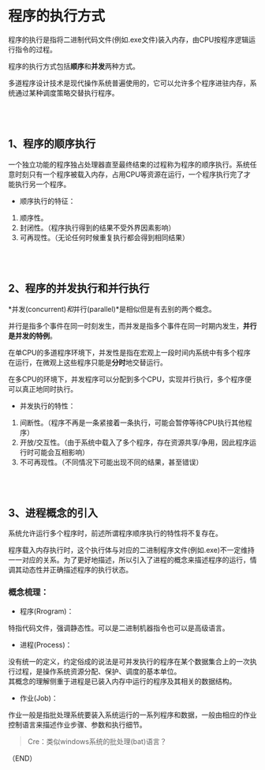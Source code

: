 # 程序的执行方式    

程序的执行是指将二进制代码文件(例如.exe文件)装入内存，由CPU按程序逻辑运行指令的过程。    

程序的执行方式包括**顺序**和**并发**两种方式。    

多道程序设计技术是现代操作系统普遍使用的，它可以允许多个程序进驻内存，系统通过某种调度策略交替执行程序。    



<br />
<br />

## 1、程序的顺序执行    

一个独立功能的程序独占处理器直至最终结束的过程称为程序的顺序执行。系统任意时刻只有一个程序被载入内存，占用CPU等资源在运行，一个程序执行完了才能执行另一个程序。    

- 顺序执行的特征：    

1. 顺序性。    
2. 封闭性。（程序执行得到的结果不受外界因素影响）    
3. 可再现性。（无论任何时候重复执行都会得到相同结果）    



<br />
<br />

## 2、程序的并发执行和并行执行    

*并发(concurrent)*和*并行(parallel)*是相似但是有去别的两个概念。    

并行是指多个事件在同一时刻发生，而并发是指多个事件在同一时期内发生，**并行是并发的特例**。    

在单CPU的多道程序环境下，并发性是指在宏观上一段时间内系统中有多个程序在运行，在微观上这些程序只能是**分时**地交替运行。      

在多CPU的环境下，并发程序可以分配到多个CPU，实现并行执行，多个程序便可以真正地同时执行。      

- 并发执行的特性：    

1. 间断性。（程序不再是一条紧接着一条执行，可能会暂停等待CPU执行其他程序）    
2. 开放/交互性。（由于系统中载入了多个程序，存在资源共享/争用，因此程序运行时可能会互相影响）    
3. 不可再现性。（不同情况下可能出现不同的结果，甚至错误）    



<br />
<br />

## 3、进程概念的引入    

系统允许运行多个程序时，前述所谓程序顺序执行的特性将不复存在。    

程序载入内存执行时，这个执行体与对应的二进制程序文件(例如.exe)不一定维持一一对应的关系。为了更好地描述，所以引入了进程的概念来描述程序的运行，情调其动态性并正确描述程序的执行状态。    

### 概念梳理：    

- 程序(Rrogram)：   

特指代码文件，强调静态性。可以是二进制机器指令也可以是高级语言。    

- 进程(Process)：    

没有统一的定义，约定俗成的说法是可并发执行的程序在某个数据集合上的一次执行过程，是操作系统资源分配、保护、调度的基本单位。    
其概念的理解侧重于进程是已装入内存中运行的程序及其相关的数据结构。    

- 作业(Job)：    

作业一般是指批处理系统要装入系统运行的一系列程序和数据，一般由相应的作业控制语言来描述作业步骤、参数和执行细节。    

> Cre：类似windows系统的批处理(bat)语言？    




（END）    